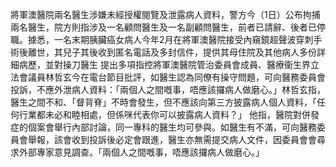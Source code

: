 將軍澳醫院兩名醫生涉嫌未經授權閱覽及泄露病人資料，警方今（1日）公布拘捕兩名醫生，院方則指涉及一名顧問醫生及一名副顧問醫生，前者已請辭、後者已停職。據悉，一名末期胰臟癌女病人今年2月在將軍澳醫院接受內窺鏡超聲波穿刺手術後離世，其兒子其後收到匿名電話及多封信件，提供其母住院及其他病人多份詳細病歷，並對操刀醫生 提出多項指控將軍澳醫院管治委員會成員、醫療衞生界立法會議員林哲玄今在電台節目批評，如醫生認為同僚有操守問題，可向醫務委員會投訴，不應外泄病人資料：「兩個人之間嘅事，唔應該攞病人做磨心。」林哲玄指，醫生之間不和、「督背脊」不時會發生，但不應該向第三方披露病人個人資料，「任何行業都未必和睦相處，但係咪代表你可以披露病人資料？」 他指，醫院對併發症的個案會舉行內部討論，同一專科的醫生均可參與。如醫生有不滿，可向醫務委員會舉報，該會收到投訴後必定會跟進，醫生亦無需提交病人文件，因委員會會尋求外部專家意見調查。「兩個人之間嘅事，唔應該攞病人做磨心。」